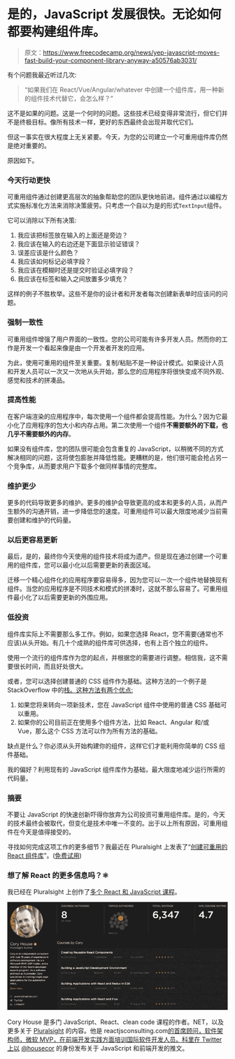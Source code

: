 # 是的，JavaScript 发展很快。无论如何都要构建组件库。

> 原文：<https://www.freecodecamp.org/news/yep-javascript-moves-fast-build-your-component-library-anyway-a50576ab3031/>

有个问题我最近听过几次:

> “如果我们在 React/Vue/Angular/whatever 中创建一个组件库，用一种新的组件技术代替它，会怎么样？”

这不是如果的问题。这是一个何时的问题。这些技术已经变得非常流行，但它们并不是终极目标。像所有技术一样，更好的东西最终会出现并取代它们。

但这一事实在很大程度上无关紧要。今天，为您的公司建立一个可重用组件库仍然是绝对重要的。

原因如下。

### 今天行动更快

可重用组件通过创建更高层次的抽象帮助您的团队更快地前进。组件通过以编程方式实施标准化方法来消除决策疲劳。只考虑一个自以为是的形式`TextInput`组件。

它可以消除以下所有决策:

1.  我应该把标签放在输入的上面还是旁边？
2.  我应该在输入的右边还是下面显示验证错误？
3.  误差应该是什么颜色？
4.  我应该如何标记必填字段？
5.  我应该在模糊时还是提交时验证必填字段？
6.  我应该在标签和输入之间放置多少填充？

这样的例子不胜枚举。这些不是你的设计者和开发者每次创建新表单时应该问的问题。

### 强制一致性

可重用组件增强了用户界面的一致性。您的公司可能有许多开发人员。然而你的工作是开发一个看起来像是由一个开发者开发的应用。

为此，使用可重用的组件至关重要。复制/粘贴不是一种设计模式。如果设计人员和开发人员可以一次又一次地从头开始，那么您的应用程序将很快变成不同外观、感觉和技术的拼凑品。

### 提高性能

在客户端渲染的应用程序中，每次使用一个组件都会提高性能。为什么？因为它最小化了应用程序的包大小和内存占用。第二次使用一个组件**不需要额外的下载，也几乎不需要额外的内存**。

如果没有组件库，您的团队很可能会包含重复的 JavaScript，以稍微不同的方式解决相同的问题，这将使包膨胀并降低性能。更糟糕的是，他们很可能会抢占另一个竞争库，从而要求用户下载多个做同样事情的完整库。

### 维护更少

更多的代码导致更多的维护。更多的维护会导致更高的成本和更多的人员，从而产生额外的沟通开销，进一步降低您的速度。可重用组件可以最大限度地减少当前需要创建和维护的代码量。

### 以后更容易更新

最后，是的，最终你今天使用的组件技术将成为遗产。但是现在通过创建一个可重用的组件库，您可以最小化以后需要更新的表面区域。

迁移一个精心组件化的应用程序要容易得多，因为您可以一次一个组件地替换现有组件。当您的应用程序是不同技术和模式的拼凑时，这就不那么容易了。可重用组件最小化了以后需要更新的外围应用。

### 低投资

组件库实际上不需要那么多工作。例如，如果您选择 React，您不需要(通常也不应该)从头开始。有几十个成熟的组件库可供选择，也有上百个独立的组件。

使用一个流行的组件库作为您的起点，并根据您的需要进行调整。相信我，这不需要很长时间，而且好处很大。

或者，您可以选择创建普通的 CSS 组件作为基础。这种方法的一个例子是 StackOverflow 中的[栈。这种方法有两个优点:](https://stackoverflow.design)

1.  如果您将来转向一项新技术，您在 JavaScript 组件中使用的普通 CSS 基础可以重用。
2.  如果你的公司目前正在使用多个组件方法，比如 React、Angular 和/或 Vue，那么这个 CSS 方法可以作为所有方法的基础。

缺点是什么？你必须从头开始构建你的组件，这样它们才能利用你简单的 CSS 组件基础。

我的偏好？利用现有的 JavaScript 组件库作为基础，最大限度地减少运行所需的代码量。

### 摘要

不要让 JavaScript 的快速创新吓得你放弃为公司投资可重用组件库。是的，今天的技术最终会被取代，但变化是技术中唯一不变的。出于以上所有原因，可重用组件在今天是值得接受的。

寻找如何完成这项工作的更多细节？我最近在 Pluralsight 上发表了“[创建可重用的 React 组件库](https://app.pluralsight.com/library/courses/react-creating-reusable-components/table-of-contents)”。([免费试用](https://help.pluralsight.com/help/free-trial-10-days-andor-200-minutes))

### 想了解 React 的更多信息吗？⚛️

我已经在 Pluralsight 上创作了[多个 React 和 JavaScript 课程](http://bit.ly/psauthorpageimmutablepost)。

![ukD8krGR7M8AnnK7lzjsuLRcFnAOUcCPEIZr](img/9f37e31010842ba6daa837cd84fadd31.png)

Cory House 是多门 JavaScript、React、clean code 课程的作者。NET，以及更多关于 [Pluralsight](http://pluralsight.com/author/cory-house) 的内容。他是 reactjsconsulting.com[的首席顾问，软件架构师，微软 MVP，在前端开发实践方面培训国际软件开发人员。科里在 Twitter 上以](http://www.reactjsconsulting.com) [@housecor](http://www.twitter.com/housecor) 的身份发布关于 JavaScript 和前端开发的推文。